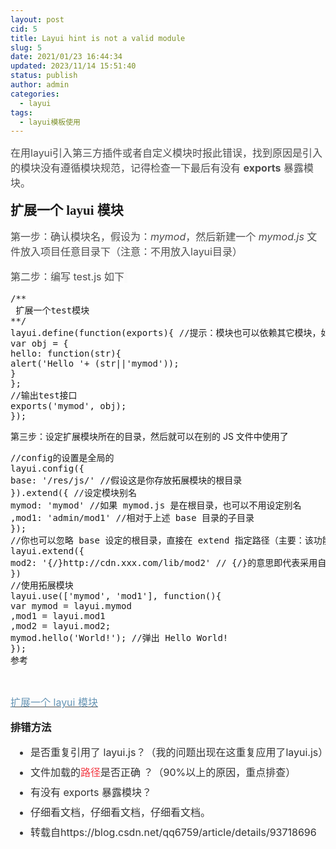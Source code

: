 ```yaml
---
layout: post
cid: 5
title: Layui hint is not a valid module
slug: 5
date: 2021/01/23 16:44:34
updated: 2023/11/14 15:51:40
status: publish
author: admin
categories: 
  - layui
tags: 
  - layui模板使用
---
```



<p style="box-sizing:border-box;outline:0px;margin-top:0px;margin-bottom:16px;padding:0px;font-size:16px;color:#4D4D4D;overflow:auto hidden;font-family:-apple-system, &quot;white-space:normal;background-color:#FFFFFF;line-height:26px !important;">
	在用layui引入第三方插件或者自定义模块时报此错误，找到原因是引入的模块没有遵循模块规范，记得检查一下最后有没有&nbsp;<span style="box-sizing:border-box;outline:0px;font-weight:700;overflow-wrap:break-word;">exports</span>&nbsp;暴露模块。
</p>
<h2 style="box-sizing:border-box;outline:0px;margin:8px 0px 16px;padding:0px;font-family:&quot;font-size:24px;color:#4F4F4F;line-height:32px;overflow-wrap:break-word;white-space:normal;background-color:#FFFFFF;">
	扩展一个 layui 模块
</h2>
<p style="box-sizing:border-box;outline:0px;margin-top:0px;margin-bottom:16px;padding:0px;font-size:16px;color:#4D4D4D;overflow:auto hidden;font-family:-apple-system, &quot;white-space:normal;background-color:#FFFFFF;line-height:26px !important;">
	第一步：确认模块名，假设为：<em style="box-sizing:border-box;outline:0px;overflow-wrap:break-word;">mymod</em>，然后新建一个&nbsp;<em style="box-sizing:border-box;outline:0px;overflow-wrap:break-word;">mymod.js</em>&nbsp;文件放入项目任意目录下（注意：不用放入layui目录）
</p>
<p style="box-sizing:border-box;outline:0px;margin-top:0px;margin-bottom:16px;padding:0px;font-size:16px;color:#4D4D4D;overflow:auto hidden;font-family:-apple-system, &quot;white-space:normal;background-color:#FFFFFF;line-height:26px !important;">
	第二步：编写 test.js 如下<span style="background-color:#FAFAFA;white-space:pre-wrap;"> </span>
</p>
<pre class="prettyprint lang-js linenums">/** 
 扩展一个test模块 
**/ 
layui.define(function(exports){ //提示：模块也可以依赖其它模块，如：layui.define('layer', callback); 
var obj = {
hello: function(str){
alert('Hello '+ (str||'mymod'));
}
};
//输出test接口 
exports('mymod', obj);
});
</pre>
第三步：设定扩展模块所在的目录，然后就可以在别的 JS 文件中使用了
<pre class="prettyprint lang-js linenums">//config的设置是全局的 
layui.config({
base: '/res/js/' //假设这是你存放拓展模块的根目录 
}).extend({ //设定模块别名 
mymod: 'mymod' //如果 mymod.js 是在根目录，也可以不用设定别名 
,mod1: 'admin/mod1' //相对于上述 base 目录的子目录 
});
//你也可以忽略 base 设定的根目录，直接在 extend 指定路径（主要：该功能为 layui 2.2.0 新增） 
layui.extend({
mod2: '{/}http://cdn.xxx.com/lib/mod2' // {/}的意思即代表采用自有路径，即不跟随 base 路径 
})
//使用拓展模块 
layui.use(['mymod', 'mod1'], function(){
var mymod = layui.mymod
,mod1 = layui.mod1
,mod2 = layui.mod2;
mymod.hello('World!'); //弹出 Hello World! 
});
参考</pre>
<p>
	<br />
</p>
<p style="box-sizing:border-box;outline:0px;margin-top:0px;margin-bottom:16px;padding:0px;font-size:16px;color:#4D4D4D;overflow:auto hidden;font-family:-apple-system, &quot;white-space:normal;background-color:#FFFFFF;line-height:26px !important;">
	<u style="box-sizing:border-box;outline:0px;overflow-wrap:break-word;"><a href="https://www.layui.com/doc/base/modules.html#extend" name="extend" style="box-sizing:border-box;outline:none;margin:0px;padding:0px;text-decoration-line:none;cursor:pointer;color:#6795B5;overflow-wrap:break-word;">扩展一个 layui 模块</a></u>
</p>
<h3 style="box-sizing:border-box;outline:0px;margin:8px 0px 16px;padding:0px;font-family:&quot;font-size:22px;color:#4F4F4F;line-height:30px;overflow-wrap:break-word;white-space:normal;background-color:#FFFFFF;">
	排错方法
</h3>
<ul style="box-sizing:border-box;outline:0px;margin:0px 0px 24px;padding:0px;list-style:none;font-size:16px;overflow-wrap:break-word;color:#333333;font-family:-apple-system, &quot;white-space:normal;background-color:#FFFFFF;">
	<li style="box-sizing:border-box;outline:0px;margin:8px 0px 0px 32px;padding:0px;list-style:disc;overflow-wrap:break-word;">
		是否重复引用了 layui.js？（我的问题出现在这重复应用了layui.js）
	</li>
	<li style="box-sizing:border-box;outline:0px;margin:8px 0px 0px 32px;padding:0px;list-style:disc;overflow-wrap:break-word;">
		文件加载的<span style="box-sizing:border-box;outline:0px;margin:0px;padding:0px;overflow-wrap:break-word;color:#F33B45;">路径</span>是否正确 ？（90%以上的原因，重点排查）
	</li>
	<li style="box-sizing:border-box;outline:0px;margin:8px 0px 0px 32px;padding:0px;list-style:disc;overflow-wrap:break-word;">
		有没有 exports 暴露模块？
	</li>
	<li style="box-sizing:border-box;outline:0px;margin:8px 0px 0px 32px;padding:0px;list-style:disc;overflow-wrap:break-word;">
		仔细看文档，仔细看文档，仔细看文档。
	</li>
	<li style="box-sizing:border-box;outline:0px;margin:8px 0px 0px 32px;padding:0px;list-style:disc;overflow-wrap:break-word;">
		转载自https://blog.csdn.net/qq6759/article/details/93718696
	</li>
</ul>